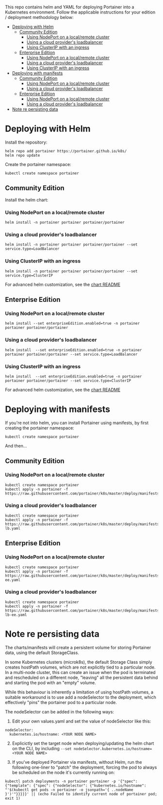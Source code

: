 
This repo contains helm and YAML for deploying Portainer into a Kubernetes environment. Follow the applicable instructions for your edition / deployment methodology below:

- [Deploying with Helm](#deploying-with-helm)
  - [Community Edition](#community-edition)
    - [Using NodePort on a local/remote cluster](#using-nodeport-on-a-localremote-cluster)
    - [Using a cloud provider's loadbalancer](#using-a-cloud-providers-loadbalancer)
    - [Using ClusterIP with an ingress](#using-clusterip-with-an-ingress)
  - [Enterprise Edition](#enterprise-edition)
    - [Using NodePort on a local/remote cluster](#using-nodeport-on-a-localremote-cluster-1)
    - [Using a cloud provider's loadbalancer](#using-a-cloud-providers-loadbalancer-1)
    - [Using ClusterIP with an ingress](#using-clusterip-with-an-ingress-1)
- [Deploying with manifests](#deploying-with-manifests)
  - [Community Edition](#community-edition-1)
    - [Using NodePort on a local/remote cluster](#using-nodeport-on-a-localremote-cluster-2)
    - [Using a cloud provider's loadbalancer](#using-a-cloud-providers-loadbalancer-2)
  - [Enterprise Edition](#enterprise-edition-1)
    - [Using NodePort on a local/remote cluster](#using-nodeport-on-a-localremote-cluster-3)
    - [Using a cloud provider's loadbalancer](#using-a-cloud-providers-loadbalancer-3)
- [Note re persisting data](#note-re-persisting-data)




# Deploying with Helm

Install the repository:

```
helm repo add portainer https://portainer.github.io/k8s/
helm repo update
```

Create the portainer namespace:

```
kubectl create namespace portainer
```

## Community Edition

Install the helm chart:

### Using NodePort on a local/remote cluster

```
helm install -n portainer portainer portainer/portainer
```

###  Using a cloud provider's loadbalancer

```
helm install -n portainer portainer portainer/portainer --set service.type=LoadBalancer
```


### Using ClusterIP with an ingress

```
helm install -n portainer portainer portainer/portainer --set service.type=ClusterIP
```

For advanced helm customization, see the [chart README](/charts/portainer/README.md)

## Enterprise Edition

### Using NodePort on a local/remote cluster

```
helm install --set enterpriseEdition.enabled=true -n portainer portainer portainer/portainer
```

###  Using a cloud provider's loadbalancer

```
helm install  --set enterpriseEdition.enabled=true -n portainer portainer portainer/portainer --set service.type=LoadBalancer
```


### Using ClusterIP with an ingress

```
helm install  --set enterpriseEdition.enabled=true -n portainer portainer portainer/portainer --set service.type=ClusterIP
```

For advanced helm customization, see the [chart README](/charts/portainer/README.md)

# Deploying with manifests

If you're not into helm, you can install Portainer using manifests, by first creating the portainer namespace:

```
kubectl create namespace portainer
```

And then...

## Community Edition

### Using NodePort on a local/remote cluster

```
kubectl create namespace portainer
kubectl apply -n portainer -f https://raw.githubusercontent.com/portainer/k8s/master/deploy/manifests/portainer/portainer.yaml
```

###  Using a cloud provider's loadbalancer

```
kubectl create namespace portainer
kubectl apply -n portainer -f https://raw.githubusercontent.com/portainer/k8s/master/deploy/manifests/portainer/portainer-lb.yaml
```

## Enterprise Edition

### Using NodePort on a local/remote cluster

```
kubectl create namespace portainer
kubectl apply -n portainer -f https://raw.githubusercontent.com/portainer/k8s/master/deploy/manifests/portainer/portainer-ee.yaml
```

###  Using a cloud provider's loadbalancer

```
kubectl create namespace portainer
kubectl apply -n portainer -f https://raw.githubusercontent.com/portainer/k8s/master/deploy/manifests/portainer/portainer-lb-ee.yaml
```

# Note re persisting data

The charts/manifests will create a persistent volume for storing Portainer data, using the default StorageClass.

In some Kubernetes clusters (microk8s), the default Storage Class simply creates hostPath volumes, which are not explicitly tied to a particular node. In a multi-node cluster, this can create an issue when the pod is terminated and rescheduled on a different node, "leaving" all the persistent data behind and starting the pod with an "empty" volume.

While this behaviour is inherently a limitation of using hostPath volumes, a suitable workaround is to use add a nodeSelector to the deployment, which effectively "pins" the portainer pod to a particular node.

The nodeSelector can be added in the following ways:

1. Edit your own values.yaml and set the value of nodeSelector like this:

```
nodeSelector:
  kubernetes.io/hostname: <YOUR NODE NAME>
```

2. Explicictly set the target node when deploying/updating the helm chart on the CLI, by including `--set nodeSelector.kubernetes.io/hostname=<YOUR NODE NAME>`
   
3. If you've deployed Portainer via manifests, without Helm, run the following one-liner to "patch" the deployment, forcing the pod to always be scheduled on the node it's currently running on:

```
kubectl patch deployments -n portainer portainer -p '{"spec": {"template": {"spec": {"nodeSelector": {"kubernetes.io/hostname": "'$(kubectl get pods -n portainer -o jsonpath='{ ..nodeName }')'"}}}}}' || (echo Failed to identify current node of portainer pod; exit 1)
```
